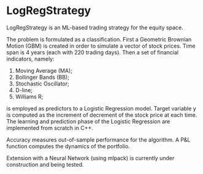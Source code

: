 # LogRegStrategy

LogRegStrategy is an ML-based trading strategy for the equity space.

The problem is formulated as a classification.
First a Geometric Brownian Motion (GBM) is created in order to simulate a vector of stock prices. Time span is 4 years (each with 220 trading days). 
Then a set of financial indicators, namely:

1. Moving Average (MA);
2. Bollinger Bands (BB);
3. Stochastic Oscillator;
4. D-line;
5. Williams R;

is employed as predictors to a Logistic Regression model. Target variable y is computed as the increment of decrement of the stock price at each time.
The learning and prediction phase of the Logistic Regression are implemented from scratch in C++.

Accuracy measures out-of-sample performance for the algorithm.
A P&L function computes the dynamics of the portfolio.

Extension with a Neural Network (using mlpack) is currently under construction and being tested.

